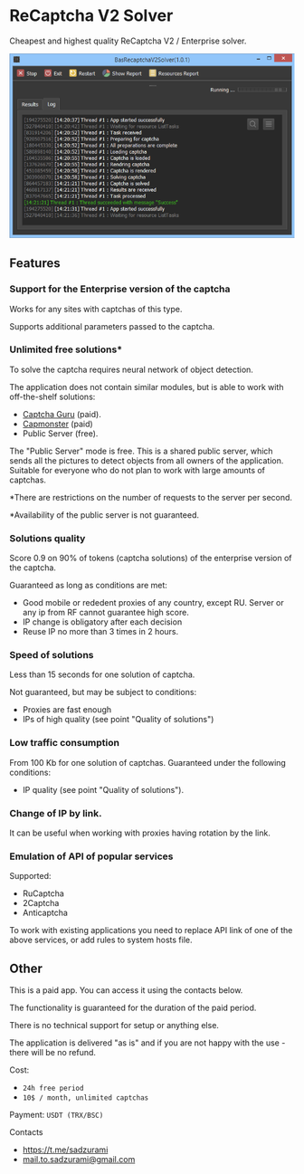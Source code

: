 # ReCaptcha V2 Solver

Cheapest and highest quality ReCaptcha V2 / Enterprise solver.

![](./tests-screen.jpg)

## Features

### Support for the Enterprise version of the captcha

Works for any sites with captchas of this type.

Supports additional parameters passed to the captcha.

### Unlimited free solutions\*

To solve the captcha requires neural network of object detection.

The application does not contain similar modules, but is able to work with off-the-shelf solutions:

-   [Captcha Guru](https://captcha.guru/ru/reg/?ref=100230) (paid).
-   [Capmonster](http://zennolab.com/ru/products/capmonster/capmonster-lite-samples/pid/30bdfb93-7f1d-4cb8-94b6-16ed37b31dd6) (paid)
-   Public Server (free).

The "Public Server" mode is free. This is a shared public server, which sends all the pictures to detect objects from all owners of the application. Suitable for everyone who do not plan to work with large amounts of captchas.

\*There are restrictions on the number of requests to the server per second.

\*Availability of the public server is not guaranteed.

### Solutions quality

Score 0.9 on 90% of tokens (captcha solutions) of the enterprise version of the captcha.

Guaranteed as long as conditions are met:

-   Good mobile or rededent proxies of any country, except RU. Server or any ip from RF cannot guarantee high score.
-   IP change is obligatory after each decision
-   Reuse IP no more than 3 times in 2 hours.

### Speed of solutions

Less than 15 seconds for one solution of captcha.

Not guaranteed, but may be subject to conditions:

-   Proxies are fast enough
-   IPs of high quality (see point "Quality of solutions")

### Low traffic consumption

From 100 Kb for one solution of captchas.
Guaranteed under the following conditions:

-   IP quality (see point "Quality of solutions").

### Change of IP by link.

It can be useful when working with proxies having rotation by the link.

### Emulation of API of popular services

Supported:

-   RuCaptcha
-   2Captcha
-   Anticaptcha

To work with existing applications you need to replace API link of one of the above services, or add rules to system hosts file.

## Other

This is a paid app. You can access it using the contacts below.

The functionality is guaranteed for the duration of the paid period.

There is no technical support for setup or anything else.

The application is delivered "as is" and if you are not happy with the use - there will be no refund.

Cost:

-   `24h free period`
-   `10$ / month, unlimited captchas`

Payment: `USDT (TRX/BSC)`

Contacts

-   https://t.me/sadzurami
-   mail.to.sadzurami@gmail.com
